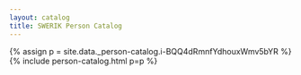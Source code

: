 ```yaml
---
layout: catalog
title: SWERIK Person Catalog
---
```

{% assign p = site.data._person-catalog.i-BQQ4dRmnfYdhouxWmv5bYR %}
{% include person-catalog.html p=p %}

